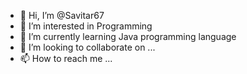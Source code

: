 - 👋 Hi, I’m @Savitar67
- 👀 I’m interested in Programming
- 🌱 I’m currently learning Java programming language
- 💞️ I’m looking to collaborate on ...
- 📫 How to reach me ...

<!---
Savitar67/Savitar67 is a ✨ special ✨ repository because its `README.md` (this file) appears on your GitHub profile.
You can click the Preview link to take a look at your changes.
--->
